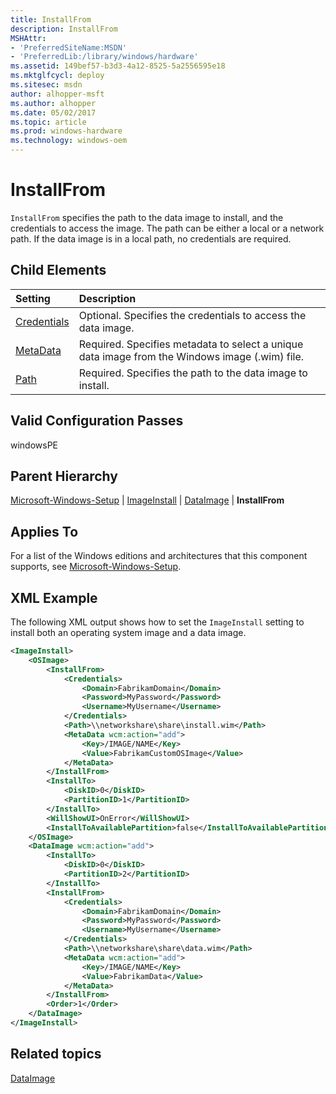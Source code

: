 ```yaml
---
title: InstallFrom
description: InstallFrom
MSHAttr:
- 'PreferredSiteName:MSDN'
- 'PreferredLib:/library/windows/hardware'
ms.assetid: 149bef57-b3d3-4a12-8525-5a2556595e18
ms.mktglfcycl: deploy
ms.sitesec: msdn
author: alhopper-msft
ms.author: alhopper
ms.date: 05/02/2017
ms.topic: article
ms.prod: windows-hardware
ms.technology: windows-oem
---
```

# InstallFrom

`InstallFrom` specifies the path to the data image to install, and the credentials to access the image. The path can be either a local or a network path. If the data image is in a local path, no credentials are required.

## Child Elements

| Setting                 | Description                                                                           |
|:------------------------|:--------------------------------------------------------------------------------------|
| [Credentials](microsoft-windows-setup-imageinstall-dataimage-installfrom-credentials.md) | Optional. Specifies the credentials to access the data image. |
| [MetaData](microsoft-windows-setup-imageinstall-dataimage-installfrom-metadata.md) | Required. Specifies metadata to select a unique data image from the Windows image (.wim) file. |
| [Path](microsoft-windows-setup-imageinstall-dataimage-installfrom-path.md) | Required. Specifies the path to the data image to install. |

## Valid Configuration Passes

windowsPE

## Parent Hierarchy

[Microsoft-Windows-Setup](microsoft-windows-setup.md) | [ImageInstall](microsoft-windows-setup-imageinstall.md) | [DataImage](microsoft-windows-setup-imageinstall-dataimage.md) | **InstallFrom**

## Applies To

For a list of the Windows editions and architectures that this component supports, see [Microsoft-Windows-Setup](microsoft-windows-setup.md).

## XML Example

The following XML output shows how to set the `ImageInstall` setting to install both an operating system image and a data image.

```XML
<ImageInstall>
    <OSImage>
        <InstallFrom>
            <Credentials>
                <Domain>FabrikamDomain</Domain>
                <Password>MyPassword</Password>
                <Username>MyUsername</Username>
            </Credentials>
            <Path>\\networkshare\share\install.wim</Path>
            <MetaData wcm:action="add">
                <Key>/IMAGE/NAME</Key>
                <Value>FabrikamCustomOSImage</Value>
            </MetaData>
        </InstallFrom>
        <InstallTo>
            <DiskID>0</DiskID>
            <PartitionID>1</PartitionID>
        </InstallTo>
        <WillShowUI>OnError</WillShowUI>
        <InstallToAvailablePartition>false</InstallToAvailablePartition>
    </OSImage>
    <DataImage wcm:action="add">
        <InstallTo>
            <DiskID>0</DiskID>
            <PartitionID>2</PartitionID>
        </InstallTo>
        <InstallFrom>
            <Credentials>
                <Domain>FabrikamDomain</Domain>
                <Password>MyPassword</Password>
                <Username>MyUsername</Username>
            </Credentials>
            <Path>\\networkshare\share\data.wim</Path>
            <MetaData wcm:action="add">
                <Key>/IMAGE/NAME</Key>
                <Value>FabrikamData</Value>
            </MetaData>
        </InstallFrom>
        <Order>1</Order>
    </DataImage>
</ImageInstall>
```

## Related topics

[DataImage](microsoft-windows-setup-imageinstall-dataimage.md)
